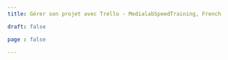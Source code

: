 ```yaml
---
title: Gérer son projet avec Trello - MedialabSpeedTraining, French 

draft: false

page : false

---
```

